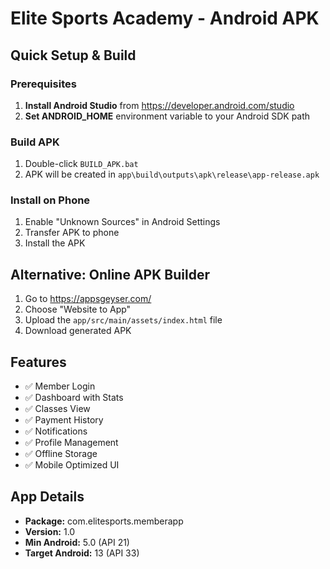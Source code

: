 # Elite Sports Academy - Android APK

## Quick Setup & Build

### Prerequisites
1. **Install Android Studio** from https://developer.android.com/studio
2. **Set ANDROID_HOME** environment variable to your Android SDK path

### Build APK
1. Double-click `BUILD_APK.bat`
2. APK will be created in `app\build\outputs\apk\release\app-release.apk`

### Install on Phone
1. Enable "Unknown Sources" in Android Settings
2. Transfer APK to phone
3. Install the APK

## Alternative: Online APK Builder
1. Go to https://appsgeyser.com/
2. Choose "Website to App"
3. Upload the `app/src/main/assets/index.html` file
4. Download generated APK

## Features
- ✅ Member Login
- ✅ Dashboard with Stats
- ✅ Classes View
- ✅ Payment History
- ✅ Notifications
- ✅ Profile Management
- ✅ Offline Storage
- ✅ Mobile Optimized UI

## App Details
- **Package:** com.elitesports.memberapp
- **Version:** 1.0
- **Min Android:** 5.0 (API 21)
- **Target Android:** 13 (API 33)